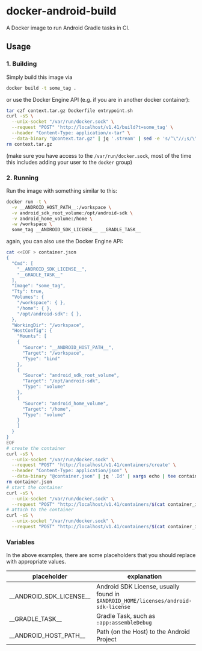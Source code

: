 # docker-android-build

A Docker image to run Android Gradle tasks in CI.

## Usage

### 1. Building

Simply build this image via

```bash
docker build -t some_tag .
```

or use the Docker Engine API (e.g. if you are in another docker container):

```bash
tar czf context.tar.gz Dockerfile entrypoint.sh
curl -sS \
  --unix-socket "/var/run/docker.sock" \
  --request "POST" 'http://localhost/v1.41/build?t=some_tag' \
  --header "Content-Type: application/x-tar" \
  --data-binary "@context.tar.gz" | jq '.stream' | sed -e 's/^\"//;s/\"$//' | xargs -0 echo -e | grep --color=never -e .
rm context.tar.gz
```

(make sure you have access to the `/var/run/docker.sock`, most of the time
this includes adding your user to the `docker` group)

### 2. Running

Run the image with something similar to this:

```bash
docker run -t \
  -v __ANDROID_HOST_PATH__:/workspace \
  -v android_sdk_root_volume:/opt/android-sdk \
  -v android_home_volume:/home \
  -w /workspace \
  some_tag __ANDROID_SDK_LICENSE__ __GRADLE_TASK__
```

again, you can also use the Docker Engine API:

```bash
cat <<EOF > container.json
{
  "Cmd": [
    "__ANDROID_SDK_LICENSE__",
    "__GRADLE_TASK__"
  ],
  "Image": "some_tag",
  "Tty": true,
  "Volumes": {
    "/workspace": { },
    "/home": { },
    "/opt/android-sdk": { },
  },
  "WorkingDir": "/workspace",
  "HostConfig": {
    "Mounts": [
    {
      "Source": "__ANDROID_HOST_PATH__",
      "Target": "/workspace",
      "Type": "bind"
    },
    {
      "Source": "android_sdk_root_volume",
      "Target": "/opt/android-sdk",
      "Type": "volume"
    },
    {
      "Source": "android_home_volume",
      "Target": "/home",
      "Type": "volume"
    }
    ]
  }
}
EOF
# create the container
curl -sS \
  --unix-socket "/var/run/docker.sock" \
  --request "POST" 'http://localhost/v1.41/containers/create' \
  --header "Content-Type: application/json" \
  --data-binary "@container.json" | jq '.Id' | xargs echo | tee container_id.txt
rm container.json
# start the container
curl -sS \
  --unix-socket "/var/run/docker.sock" \
  --request "POST" "http://localhost/v1.41/containers/$(cat container_id.txt)/start" | jq '.message' | sed -e 's/^\"//;s/\"$//'
# attach to the container
curl -sS \
  --unix-socket "/var/run/docker.sock" \
  --request "POST" "http://localhost/v1.41/containers/$(cat container_id.txt)/attach?logs=true&stream=true&stdout=true&stderr=true"
```

### Variables

In the above examples, there are some placeholders that you should replace with
appropriate values.

| placeholder | explanation |
| --- | --- |
| \_\_ANDROID_SDK_LICENSE\_\_ | Android SDK License, usually found in `$ANDROID_HOME/licenses/android-sdk-license` |
| \_\_GRADLE_TASK\_\_ | Gradle Task, such as `:app:assembleDebug` |
| \_\_ANDROID_HOST_PATH\_\_ | Path (on the Host) to the Android Project |
